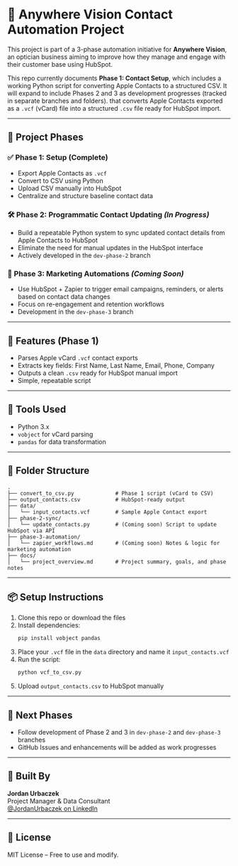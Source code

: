 # 📇 Anywhere Vision Contact Automation Project

This project is part of a 3-phase automation initiative for **Anywhere Vision**, an optician business aiming to improve how they manage and engage with their customer base using HubSpot.

This repo currently documents **Phase 1: Contact Setup**, which includes a working Python script for converting Apple Contacts to a structured CSV. It will expand to include Phases 2 and 3 as development progresses (tracked in separate branches and folders). that converts Apple Contacts exported as a `.vcf` (vCard) file into a structured `.csv` file ready for HubSpot import.

---

## 📌 Project Phases

### ✅ Phase 1: Setup (Complete)

- Export Apple Contacts as `.vcf`
- Convert to CSV using Python
- Upload CSV manually into HubSpot
- Centralize and structure baseline contact data

### 🛠 Phase 2: Programmatic Contact Updating _(In Progress)_

- Build a repeatable Python system to sync updated contact details from Apple Contacts to HubSpot
- Eliminate the need for manual updates in the HubSpot interface
- Actively developed in the `dev-phase-2` branch

### 🚀 Phase 3: Marketing Automations _(Coming Soon)_

- Use HubSpot + Zapier to trigger email campaigns, reminders, or alerts based on contact data changes
- Focus on re-engagement and retention workflows
- Development in the `dev-phase-3` branch

---

## 🚀 Features (Phase 1)

- Parses Apple vCard `.vcf` contact exports
- Extracts key fields: First Name, Last Name, Email, Phone, Company
- Outputs a clean `.csv` ready for HubSpot manual import
- Simple, repeatable script

---

## 🧰 Tools Used

- Python 3.x
- `vobject` for vCard parsing
- `pandas` for data transformation

---

## 📂 Folder Structure

```
.
├── convert_to_csv.py             # Phase 1 script (vCard to CSV)
├── output_contacts.csv           # HubSpot-ready output
├── data/
│   └── input_contacts.vcf        # Sample Apple Contact export
├── phase-2-sync/
│   └── update_contacts.py        # (Coming soon) Script to update HubSpot via API
├── phase-3-automation/
│   └── zapier_workflows.md       # (Coming soon) Notes & logic for marketing automation
├── docs/
│   └── project_overview.md       # Project summary, goals, and phase notes
```

---

## 📦 Setup Instructions

1. Clone this repo or download the files
2. Install dependencies:
   ```bash
   pip install vobject pandas
   ```
3. Place your `.vcf` file in the `data` directory and name it `input_contacts.vcf`
4. Run the script:
   ```bash
   python vcf_to_csv.py
   ```
5. Upload `output_contacts.csv` to HubSpot manually

---

## 🔁 Next Phases

- Follow development of Phase 2 and 3 in `dev-phase-2` and `dev-phase-3` branches
- GitHub Issues and enhancements will be added as work progresses

---

## 👤 Built By

**Jordan Urbaczek**  
Project Manager & Data Consultant  
[@JordanUrbaczek on LinkedIn](https://www.linkedin.com/in/jordanurbaczek/)

---

## 📄 License

MIT License – Free to use and modify.
